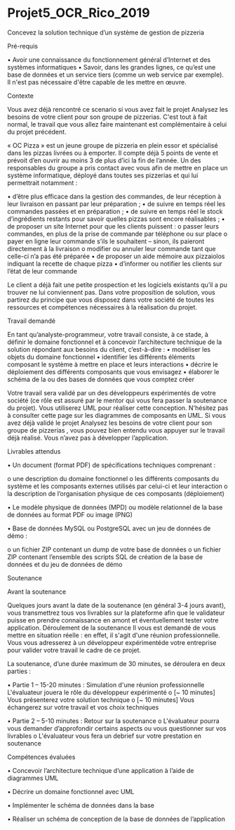 # Projet5_OCR_Rico_2019
Concevez la solution technique d’un système de gestion de pizzeria

Pré-requis

•	Avoir une connaissance du fonctionnement général d’Internet et des systèmes informatiques
•	Savoir, dans les grandes lignes, ce qu’est une base de données et un service tiers (comme un web service par exemple). Il n'est pas nécessaire d'être capable de les mettre en œuvre.

Contexte

Vous avez déjà rencontré ce scenario si vous avez fait le projet Analysez les besoins de votre client pour son groupe de pizzerias. C'est tout à fait normal, le travail que vous allez faire maintenant est complémentaire à celui du projet précédent.

« OC Pizza » est un jeune groupe de pizzeria en plein essor et spécialisé dans les pizzas livrées ou à emporter. Il compte déjà 5 points de vente et prévoit d’en ouvrir au moins 3 de plus d’ici la fin de l’année. Un des responsables du groupe a pris contact avec vous afin de mettre en place un système informatique, déployé dans toutes ses pizzerias et qui lui permettrait notamment :

•	d’être plus efficace dans la gestion des commandes, de leur réception à leur livraison en passant par leur préparation ;
•	de suivre en temps réel les commandes passées et en préparation ;
•	de suivre en temps réel le stock d’ingrédients restants pour savoir quelles pizzas sont encore réalisables ;
•	de proposer un site Internet pour que les clients puissent :
o	passer leurs commandes, en plus de la prise de commande par téléphone ou sur place
o	payer en ligne leur commande s’ils le souhaitent – sinon, ils paieront directement à la livraison
o	modifier ou annuler leur commande tant que celle-ci n’a pas été préparée
•	de proposer un aide mémoire aux pizzaiolos indiquant la recette de chaque pizza
•	d’informer ou notifier les clients sur l’état de leur commande

Le client a déjà fait une petite prospection et les logiciels existants qu’il a pu trouver ne lui conviennent pas.
Dans votre proposition de solution, vous partirez du principe que vous disposez dans votre société de toutes les ressources et compétences nécessaires à la réalisation du projet.

Travail demandé

En tant qu’analyste-programmeur, votre travail consiste, à ce stade, à définir le domaine fonctionnel et à concevoir l’architecture technique de la solution répondant aux besoins du client, c’est-à-dire :
•	modéliser les objets du domaine fonctionnel
•	identifier les différents éléments composant le système à mettre en place et leurs interactions
•	décrire le déploiement des différents composants que vous envisagez
•	élaborer le schéma de la ou des bases de données que vous comptez créer

Votre travail sera validé par un des développeurs expérimentés de votre société (ce rôle est assuré par le mentor qui vous fera passer la soutenance du projet).
Vous utiliserez UML pour réaliser cette conception.
N'hésitez pas à consulter cette  page sur les diagrammes de composants en UML.
Si vous avez déjà validé le projet  Analysez les besoins de votre client pour son groupe de pizzerias , vous pouvez bien entendu vous appuyer sur le travail déjà réalisé.
 Vous n’avez pas à développer l’application.
 
Livrables attendus

•	Un document (format PDF) de spécifications techniques comprenant :

o	une description du domaine fonctionnel
o	les différents composants du système et les composants externes utilisés par celui-ci et leur interaction
o	la description de l’organisation physique de ces composants (déploiement)

•	Le modèle physique de données (MPD) ou modèle relationnel de la base de données au format PDF ou image (PNG)

•	Base de données MySQL ou PostgreSQL avec un jeu de données de démo :

o	un fichier ZIP contenant un dump de votre base de données
o	un fichier ZIP contenant l’ensemble des scripts SQL de création de la base de données et du jeu de données de démo

Soutenance

Avant la soutenance

Quelques jours avant la date de la soutenance (en général 3-4 jours avant), vous transmettrez  tous vos livrables sur la plateforme afin que le validateur puisse en prendre connaissance en amont et éventuellement tester votre application.
Déroulement de la soutenance
Il vous est demandé de vous mettre en situation réelle : en effet, il s'agit d'une réunion professionnelle. Vous vous adresserez à un développeur expérimentéde votre entreprise pour valider votre travail le cadre de ce projet.

La soutenance, d’une durée maximum de 30 minutes, se déroulera en deux parties :

•	Partie 1 – 15-20 minutes : Simulation d'une réunion professionnelle
L'évaluateur jouera le rôle du développeur expérimenté
o	[~ 10 minutes] Vous présenterez votre solution technique
o	[~ 10 minutes] Vous échangerez sur votre travail et vos choix techniques

•	Partie 2 – 5-10 minutes : Retour sur la soutenance
o	L'évaluateur pourra vous demander d’approfondir certains aspects ou vous questionner sur vos livrables
o	L'évaluateur vous fera un debrief sur votre prestation en soutenance
 
Compétences évaluées

•  Concevoir l’architecture technique d’une application à l’aide de diagrammes UML

•  Décrire un domaine fonctionnel avec UML

•  Implémenter le schéma de données dans la base

•  Réaliser un schéma de conception de la base de données de l’application
